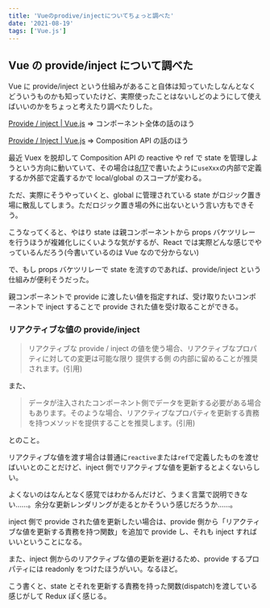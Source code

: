 ```yaml
---
title: 'Vueのprodive/injectについてちょっと調べた'
date: '2021-08-19'
tags: ['Vue.js']
---
```


## Vue の provide/inject について調べた

Vue に provide/inject という仕組みがあること自体は知っていたしなんとなくどういうものかも知っていたけど、実際使ったことはないしどのようにして使えばいいのかをちょっと考えたり調べたりした。

[Provide / inject \| Vue\.js](https://v3.ja.vuejs.org/guide/component-provide-inject.html#%E3%83%AA%E3%82%A2%E3%82%AF%E3%83%86%E3%82%A3%E3%83%95%E3%82%99%E3%81%A8%E9%80%A3%E6%90%BA%E3%81%99%E3%82%8B) => コンポーネント全体の話のほう

[Provide / Inject \| Vue\.js](https://v3.ja.vuejs.org/guide/composition-api-provide-inject.html#provide-inject) => Composition API の話のほう

最近 Vuex を脱却して Composition API の reactive や ref で state を管理しようという方向に動いていて、その場合は[8/17](/posts/2021-08-17/)で書いたように`useXxx`の内部で定義するか外部で定義するかで local/global のスコープが変わる。

ただ、実際にそうやっていくと、global に管理されている state がロジック置き場に散乱してしまう。ただロジック置き場の外に出ないという言い方もできそう。

こうなってくると、やはり state は親コンポーネントから props バケツリレーを行うほうが複雑化しにくいような気がするが、React では実際どんな感じでやっているんだろう(今書いているのは Vue なので分からない)

で、もし props バケツリレーで state を流すのであれば、provide/inject という仕組みが便利そうだった。

親コンポーネントで provide に渡したい値を指定すれば、受け取りたいコンポーネントで inject することで provide された値を受け取ることができる。

### リアクティブな値の provide/inject

> リアクティブな provide / inject の値を使う場合、リアクティブなプロパティに対しての変更は可能な限り 提供する側 の内部に留めることが推奨されます。(引用)

また、

> データが注入されたコンポーネント側でデータを更新する必要がある場合もあります。そのような場合、リアクティブなプロパティを更新する責務を持つメソッドを提供することを推奨します。(引用)

とのこと。

リアクティブな値を渡す場合は普通に`reactive`または`ref`で定義したものを渡せばいいとのことだけど、inject 側でリアクティブな値を更新するとよくないらしい。

よくないのはなんとなく感覚ではわかるんだけど、うまく言葉で説明できない……。余分な更新レンダリングが走るとかそういう感じだろうか……。

inject 側で provide された値を更新したい場合は、provide 側から「リアクティブな値を更新する責務を持つ関数」を追加で provide し、それも inject すればいいということになる。

また、inject 側からのリアクティブな値の更新を避けるため、provide するプロパティには readonly をつけたほうがいい。なるほど。

こう書くと、state とそれを更新する責務を持った関数(dispatch)を渡している感じがして Redux ぽく感じる。
